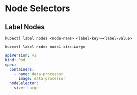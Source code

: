 # Node Selectors

## Label Nodes

```
kubectl label nodes <node-name> <label-key>=<label-value>

kubectl label nodes node1 size=Large
```

```yaml
apiVersion: v1
kind: Pod
spec:
  containers:
    - name: data-processor
      image: data-processor
  nodeSelector:
    size: Large
```